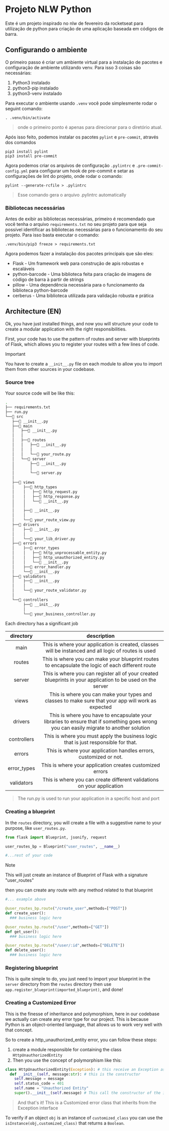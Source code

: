 # Projeto NLW Python

Este é um projeto inspirado no nlw de fevereiro da rocketseat para utilização de python para criação de uma aplicação baseada em códigos de barra.

## Configurando o ambiente

O primeiro passo é criar um ambiente virtual para a instalação de pacotes e configuração de ambiente utilizando venv.
Para isso 3 coisas são necessárias:
1. Python3 instalado
2. python3-pip instalado
3. python3-venv instalado

Para executar o ambiente usando `.venv` você pode simplesmente rodar o seguint comando:

```shell
. .venv/bin/activate
```
>onde o primeiro ponto é apenas para direcionar para o diretório atual.

Após isso feito, podemos instalar os pacotes `pylint` e `pre-commit`, através dos comandos

```shell
pip3 install pylint
pip3 install pre-commit
```

Agora podemos criar os arquivos de configuração `.pylintrc` e `.pre-commit-config.yml` para configurar um hook de pre-commit e setar as configurações de lint do projeto, onde rodar o comando:

```shell
pylint --generate-rcfile > .pylintrc
```
> Esse comando gera o arquivo .pylintrc automatically

### Bibliotecas necessárias

Antes de exibir as bibliotecas necessárias, primeiro é recomendado que você tenha o arquivo `requirements.txt` no seu projeto para que seja possível identificar as bibliotecas necessárias para o funcionamento do seu projeto.
Para isso basta executar o comando:

```shell
.venv/bin/pip3 freeze > requirements.txt
```

Agora podemos fazer a instalação dos pacotes principais que são eles:

- Flask - Um framework web para construção de apis robustas e escaláveis
- python-barcode - Uma biblioteca feita para criação de imagens de código de barra à partir de strings
- pillow - Uma dependência necessária para o funcionamento da biblioteca python-barcode
- cerberus - Uma biblioteca utilizada para validação robusta e prática

## Architecture (EN)

Ok, you have just installed things, and now you will structure your code to create a modular application with the right responsibilities.

First, your code has to use the pattern of routes and server with blueprints of Flask, which allows you to register your routes with a few lines of code.

>[!IMPORTANT]
> You have to create a `__init__.py` file on each module to allow you to import them from other sources in your codebase.

### Source tree
Your source code will be like this:

```bash
.
├── requirements.txt
├── run.py
└──📂 src
   ├──🐍 __init__.py
   ├──📂 main
   │   ├──🐍 __init__.py
   │   │
   │   ├──📂 routes
   │   │   ├──🐍 __init__.py
   │   │   │
   │   │   └──🐍 your_route.py
   │   └──📂 server
   │       ├──🐍 __init__.py
   │       │
   │       └──🐍 server.py
   │
   ├──📂 views
   │    ├──📂 http_types
   │    │   ├──🐍 http_request.py
   │    │   ├──🐍 http_response.py
   │    │   └──🐍 __init__.py
   │    │   
   │    ├──🐍 __init__.py
   │    │
   │    └──🐍 your_route_view.py
   ├──📂 drivers
   │    ├──🐍 __init__.py
   │    │ 
   │    └──🐍 your_lib_driver.py
   ├──📂 errors
   │    ├──📂 error_types
   │    │   ├──🐍 http_unprocessable_entity.py
   │    │   ├──🐍 http_unauthorized_entity.py
   │    │   └──🐍 __init__.py
   │    ├──🐍 error_handler.py
   │    └──🐍 __init__.py
   ├──📂 validators
   │    ├──🐍 __init__.py
   │    │ 
   │    └──🐍 your_route_validator.py   
   │
   └──📂 controllers
        ├──🐍 __init__.py
        │ 
        └──🐍 your_business_controller.py         

```

Each directory has a significant job

directory|description
:---:|:---:
main|This is where your application is created, classes will be instanced and all logic of routes is used
routes|This is where you can make your blueprint routes to encapsulate the logic of each different route
server|This is where you can register all of your created blueprints in your application to be used on the server
views|This is where you can make your types and classes to make sure that your app will work as expected
drivers|This is where you have to encapsulate your libraries to ensure that if something goes wrong you can easily migrate to another solution
controllers|This is where you must apply the business logic that is just responsible for that.
errors|This is where your application handles errors, customized or not.
error_types|This is where your application creates customized errors
validators|This is where you can create different validations on your application
> The run.py is used to run your application in a specific host and port


### Creating a blueprint

In the `routes` directory, you will create a file with a suggestive name to your purpose, like `user_routes.py`.
```python
from flask import Blueprint, jsonify, request

user_routes_bp = Blueprint("user_routes", __name__)

#...rest of your code

```

>[!NOTE]
> This will just create an instance of Blueprint of Flask with a signature "user_routes"

then you can create any route with any method related to that blueprint

```py
#... example above

@user_routes_bp.route("/create_user",methods=["POST"])
def create_user():
  ### business logic here

@user_routes_bp.route("/user",methods=["GET"])
def get_user():
  ### business logic here

@user_routes_bp.route("/user/:id",methods=["DELETE"])
def delete_user():
  ### business logic here
```

### Registering blueprint

This is quite simple to do, you just need to import your blueprint in the `server` directory from the `routes` directory then use `app.register_blueprint(imported_blueprint)`, and done!

### Creating a Customized Error

This is the finesse of inheritance and polymorphism, here in our codebase we actually can create any error type for our project.
This is because Python is an object-oriented language, that allows us to work very well with that concept.

So to create a http_unauthorized_entity error, you can follow these steps:

1. create a module responsible for containing the class `HttpUnauthorizedEntity`
2. Then you use the concept of polymorphism like this:
  ```python
  class HttpUnauthorizedEntity(Exception): # this receive an Exception as argument
    def __init__(self, message:str): # this is the constructor
      self.message = message
      self.status_code = 401
      self.name = "Unauthorized Entity"
      super().__init__(self.message) # This call the constructor of the inherited class and passes the message to the argument

  ```

> And that's it! This is a Customized error class that inherits from the Exception interface

To verify if an object `obj` is an instance of `customized_class` you can use the `isInstance(obj,customized_class)` that returns a `Boolean`. 
